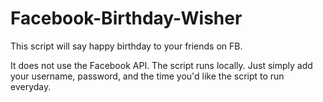 # Facebook-Birthday-Wisher
This script will say happy birthday to your friends on FB.

It does not use the Facebook API. The script runs locally. Just simply add your username, password, and the time you'd like the script to run everyday.
